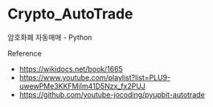 # Crypto_AutoTrade

암호화폐 자동매매 - Python

Reference

- https://wikidocs.net/book/1665
- https://www.youtube.com/playlist?list=PLU9-uwewPMe3KKFMiIm41D5Nzx_fx2PUJ
- https://github.com/youtube-jocoding/pyupbit-autotrade
